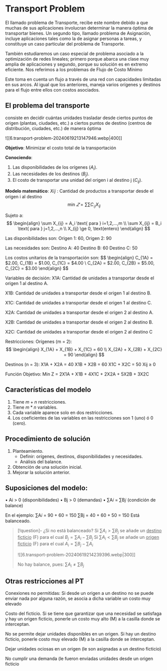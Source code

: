 # Transport Problem

El llamado problema de Transporte, recibe este nombre debido a que muchas de sus aplicaciones involucran determinar la manera óptima de transportar bienes. Un segundo tipo, llamado problema de Asignación, incluye aplicaciones tales como la de asignar personas a tareas, y constituye un caso particular del problema de Transporte.

También estudiaremos un caso especial de problema asociado a la optimización de redes lineales; primero porque abarca una clase muy amplia de aplicaciones y segundo, porque su solución es en extremo eficiente. Nos referimos a los problemas de Flujo de Costo Mínimo

Este toma en cuenta un flujo a través de una red con capacidades limitadas en sus arcos. Al igual que los anteriores, maneja varios orígenes y destinos para el flujo entre ellos con costos asociados.

## El problema del transporte

consiste en decidir cuántas unidades trasladar desde ciertos puntos de origen (plantas, ciudades, etc.) a ciertos puntos de destino (centros de distribución, ciudades, etc.) de manera óptima


![[6.transport-problem-20240619213147946.webp|400]]

**Objetivo**: Minimizar el costo total de la transportación

**Conociendo**: 
1. Las disponibilidades de los orígenes ($A_i$). 
2. Las necesidades de los destinos ($B_j$). 
3. El costo de transportar una unidad del origen i al destino j ($C_{ij}$).

**Modelo matemático**:
𝑋𝑖𝑗 : Cantidad de productos a transportar desde el origen i al destino
$$\text{min } 𝑍 = \sum \sum C_{𝑖𝑗} X_{ij}$$

Sujeto a:
$$
\begin{align}
	\sum X_{ij} = A_i \text{ para } i=1,2,...,m \\
	\sum X_{ij} = B_i \text{ para } j=1,2,...,n \\
	X_{ij} \ge 0, \text{entero}
\end{align}
$$

Las disponibilidades son: 
Origen 1: 60, Origen 2: 90

Las necesidades son: 
Destino A: 40 
Destino B: 60 
Destino C: 50 

Los costos unitarios de la transportación son:
$$
\begin{align}
C_{1A} = $2.00, C_{1B} = $1.00, C_{1C} = $4.00 \\
C_{2A} = $2.00, C_{2B} = $5.00, C_{2C} = $3.00
\end{align}
$$

Variables de decisión:
X1A: Cantidad de unidades a transportar desde el
origen 1 al destino A.

X1B: Cantidad de unidades a transportar desde el
origen 1 al destino B.

X1C: Cantidad de unidades a transportar desde el
origen 1 al destino C.

X2A: Cantidad de unidades a transportar desde el
origen 2 al destino A.

X2B: Cantidad de unidades a transportar desde el
origen 2 al destino B.

X2C: Cantidad de unidades a transportar desde el
origen 2 al destino C


Restricciones:
Orígenes (m = 2):
$$
\begin{align}
X_{1A} + X_{1B} + X_{1C} = 60 \\ 
X_{2A} + X_{2B} + X_{2C} = 90
\end{align}
$$

Destinos (n = 3):
X1A + X2A = 40 
X1B + X2B = 60 
X1C + X2C = 50 
Xij ≥ 0

Función Objetivo:
Min Z = 2X1A + X1B + 4X1C + 2X2A + 5X2B + 3X2C


## Características del modelo

1. Tiene $m + n$ restricciones.
2. Tiene $m * n$ variables.
3. Cada variable aparece solo en dos restricciones. 
4. Los coeficientes de las variables en las restricciones son 1 (uno) ó 0 (cero).


## Procedimiento de solución

1. Planteamiento. 
	- Definir: orígenes, destinos, disponibilidades y necesidades. 
	- Análisis del balance. 
2. Obtención de una solución inicial. 
3. Mejorar la solución anterior.



## Suposiciones del modelo:

• Ai > 0 (disponibilidades)
• Bj > 0 (demandas)
• ∑A𝑖 = ∑B𝑗 (condición de balance)

En el ejemplo:
∑A𝑖 = 90 + 60 = 150
∑Bj = 40 + 60 + 50 = 150
Está balanceado.


> [!question]- ¿Si no está balanceado?
> Si $\sum A_i \gt \sum B_j$ se añade un <u>destino ficticio</u> (F) para el cual $B_j = \sum A_i - \sum B_j$
> Si $\sum A_i \lt \sum B_j$ se añade un <u>origen ficticio</u> (F) para el cual $A_i = \sum B_j - \sum A_i$
> 
> ![[6.transport-problem-20240619214239396.webp|300]]
> 
> No hay balance, pues: $\sum A_i \ne \sum B_j$ 




## Otras restricciones al PT

Conexiones no permitidas:
Si desde un origen a un destino no se puede enviar nada por alguna razón, se asocia a dicha variable un costo muy elevado

Costo del ficticio.
Si se tiene que garantizar que una necesidad se satisfaga y hay un origen ficticio, ponerle un costo muy alto (M) a la casilla donde se interceptan.

No se permite dejar unidades disponibles en un origen. Si hay un destino ficticio, ponerle costo muy elevado (M) a la casilla donde se interceptan.

Dejar unidades ociosas en un origen (le son asignadas a un destino ficticio) 

No cumplir una demanda (le fueron enviadas unidades desde un origen ficticio


